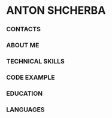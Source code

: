 # ANTON SHCHERBA

### CONTACTS

### ABOUT ME

### TECHNICAL SKILLS

### CODE EXAMPLE

### EDUCATION

### LANGUAGES
